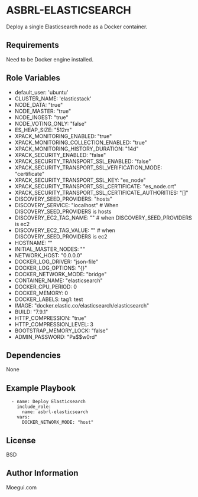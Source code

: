 ASBRL-ELASTICSEARCH
=========

Deploy a single Elasticsearch node as a Docker container.

Requirements
------------

Need to be Docker engine installed.

Role Variables
--------------

- default_user: 'ubuntu'
- CLUSTER_NAME: 'elasticstack'
- NODE_DATA: "true"
- NODE_MASTER: "true"
- NODE_INGEST: "true"
- NODE_VOTING_ONLY: "false"
- ES_HEAP_SIZE: "512m"
- XPACK_MONITORING_ENABLED: "true"
- XPACK_MONITORING_COLLECTION_ENABLED: "true"
- XPACK_MONITORING_HISTORY_DURATION: "14d"
- XPACK_SECURITY_ENABLED: "false"
- XPACK_SECURITY_TRANSPORT_SSL_ENABLED: "false"
- XPACK_SECURITY_TRANSPORT_SSL_VERIFICATION_MODE: "certificate"
- XPACK_SECURITY_TRANSPORT_SSL_KEY: "es_node"
- XPACK_SECURITY_TRANSPORT_SSL_CERTIFICATE: "es_node.crt"
- XPACK_SECURITY_TRANSPORT_SSL_CERTIFICATE_AUTHORITIES: "[]"
- DISCOVERY_SEED_PROVIDERS: "hosts"
- DISCOVERY_SERVICE: "localhost" # When DISCOVERY_SEED_PROVIDERS is hosts
- DISCOVERY_EC2_TAG_NAME: "" # when DISCOVERY_SEED_PROVIDERS is ec2
- DISCOVERY_EC2_TAG_VALUE: "" # when DISCOVERY_SEED_PROVIDERS is ec2
- HOSTNAME: ""
- INITIAL_MASTER_NODES: ""
- NETWORK_HOST: "0.0.0.0"
- DOCKER_LOG_DRIVER: "json-file"
- DOCKER_LOG_OPTIONS: "{}"
- DOCKER_NETWORK_MODE: "bridge"
- CONTAINER_NAME: "elasticsearch"
- DOCKER_CPU_PERIOD: 0
- DOCKER_MEMORY: 0
- DOCKER_LABELS:
    tag1: test
- IMAGE: "docker.elastic.co/elasticsearch/elasticsearch"
- BUILD: "7.9.1"
- HTTP_COMPRESSION: "true"
- HTTP_COMPRESSION_LEVEL: 3
- BOOTSTRAP_MEMORY_LOCK: "false"
- ADMIN_PASSWORD: "Pa$$w0rd"

Dependencies
------------

None

Example Playbook
----------------

      - name: Deploy Elasticsearch
        include_role:
          name: asbrl-elasticsearch
        vars:
          DOCKER_NETWORK_MODE: "host"

License
-------

BSD

Author Information
------------------

Moegui.com